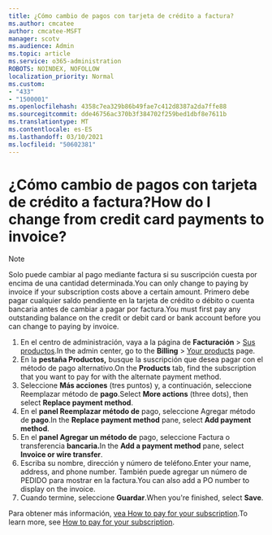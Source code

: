 ```yaml
---
title: ¿Cómo cambio de pagos con tarjeta de crédito a factura?
ms.author: cmcatee
author: cmcatee-MSFT
manager: scotv
ms.audience: Admin
ms.topic: article
ms.service: o365-administration
ROBOTS: NOINDEX, NOFOLLOW
localization_priority: Normal
ms.custom:
- "433"
- "1500001"
ms.openlocfilehash: 4358c7ea329b86b49fae7c412d8387a2da7ffe88
ms.sourcegitcommit: dde46756ac370b3f384702f259bed1dbf8e7611b
ms.translationtype: MT
ms.contentlocale: es-ES
ms.lasthandoff: 03/10/2021
ms.locfileid: "50602381"
---
```

# <a name="how-do-i-change-from-credit-card-payments-to-invoice"></a><span data-ttu-id="37ab6-102">¿Cómo cambio de pagos con tarjeta de crédito a factura?</span><span class="sxs-lookup"><span data-stu-id="37ab6-102">How do I change from credit card payments to invoice?</span></span>

> [!NOTE]
> <span data-ttu-id="37ab6-103">Solo puede cambiar al pago mediante factura si su suscripción cuesta por encima de una cantidad determinada.</span><span class="sxs-lookup"><span data-stu-id="37ab6-103">You can only change to paying by invoice if your subscription costs above a certain amount.</span></span> <span data-ttu-id="37ab6-104">Primero debe pagar cualquier saldo pendiente en la tarjeta de crédito o débito o cuenta bancaria antes de cambiar a pagar por factura.</span><span class="sxs-lookup"><span data-stu-id="37ab6-104">You must first pay any outstanding balance on the credit or debit card or bank account before you can change to paying by invoice.</span></span>

1. <span data-ttu-id="37ab6-105">En el centro de administración, vaya a la página de **Facturación** > [Sus productos](https://go.microsoft.com/fwlink/p/?linkid=842054).</span><span class="sxs-lookup"><span data-stu-id="37ab6-105">In the admin center, go to the **Billing** > [Your products](https://go.microsoft.com/fwlink/p/?linkid=842054) page.</span></span>
2. <span data-ttu-id="37ab6-106">En la **pestaña Productos,** busque la suscripción que desea pagar con el método de pago alternativo.</span><span class="sxs-lookup"><span data-stu-id="37ab6-106">On the **Products** tab, find the subscription that you want to pay for with the alternate payment method.</span></span>
3. <span data-ttu-id="37ab6-107">Seleccione **Más acciones** (tres puntos) y, a continuación, seleccione Reemplazar método de **pago**.</span><span class="sxs-lookup"><span data-stu-id="37ab6-107">Select **More actions** (three dots), then select **Replace payment method**.</span></span>
4. <span data-ttu-id="37ab6-108">En el **panel Reemplazar método de** pago, seleccione Agregar método de **pago**.</span><span class="sxs-lookup"><span data-stu-id="37ab6-108">In the **Replace payment method** pane, select **Add payment method**.</span></span>
5. <span data-ttu-id="37ab6-109">En el **panel Agregar un método de** pago, seleccione Factura o transferencia **bancaria.**</span><span class="sxs-lookup"><span data-stu-id="37ab6-109">In the **Add a payment method** pane, select **Invoice or wire transfer**.</span></span>
6. <span data-ttu-id="37ab6-110">Escriba su nombre, dirección y número de teléfono.</span><span class="sxs-lookup"><span data-stu-id="37ab6-110">Enter your name, address, and phone number.</span></span> <span data-ttu-id="37ab6-111">También puede agregar un número de PEDIDO para mostrar en la factura.</span><span class="sxs-lookup"><span data-stu-id="37ab6-111">You can also add a PO number to display on the invoice.</span></span>
7. <span data-ttu-id="37ab6-112">Cuando termine, seleccione **Guardar**.</span><span class="sxs-lookup"><span data-stu-id="37ab6-112">When you're finished, select **Save**.</span></span>

<span data-ttu-id="37ab6-113">Para obtener más información, [vea How to pay for your subscription](https://docs.microsoft.com/microsoft-365/commerce/billing-and-payments/pay-for-your-subscription).</span><span class="sxs-lookup"><span data-stu-id="37ab6-113">To learn more, see [How to pay for your subscription](https://docs.microsoft.com/microsoft-365/commerce/billing-and-payments/pay-for-your-subscription).</span></span>